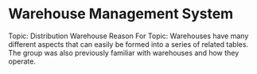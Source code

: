 # Warehouse Management System

Topic: Distribution Warehouse
Reason For Topic: Warehouses have many different aspects that can easily be formed into a series of related tables. The group was also previously familiar with warehouses and how they operate.
